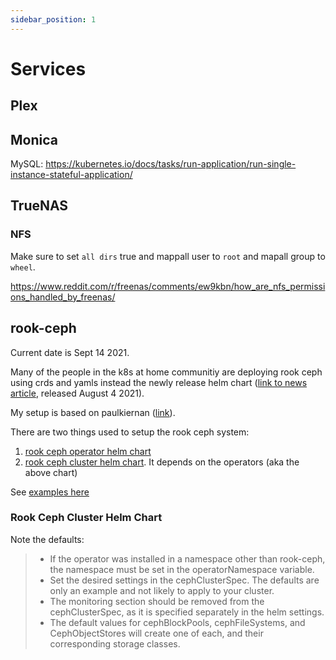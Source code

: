```yaml
---
sidebar_position: 1
---
```


# Services

## Plex

## Monica

MySQL: https://kubernetes.io/docs/tasks/run-application/run-single-instance-stateful-application/

## TrueNAS

### NFS

Make sure to set `all dirs` true and mappall user to `root` and mapall group to `wheel`.

https://www.reddit.com/r/freenas/comments/ew9kbn/how_are_nfs_permissions_handled_by_freenas/

## rook-ceph

Current date is Sept 14 2021.

Many of the people in the k8s at home communitiy are deploying rook ceph using crds and yamls instead the newly release helm chart ([link to news article](https://blog.rook.io/rook-v1-7-storage-enhancements-6ae647aa5d97), released August 4 2021).

My setup is based on paulkiernan ([link](https://github.com/paulkiernan/homelab-cluster/blob/0248950604b08f37506038e79406550b5ecd92fa/cluster/core/rook-ceph/ceph-operator/helm-release.yaml)).

There are two things used to setup the rook ceph system:

1. [rook ceph operator helm chart](https://rook.io/docs/rook/v1.7/helm-operator.html)
2. [rook ceph cluster helm chart](https://rook.io/docs/rook/v1.7/helm-ceph-cluster.html). It depends on the operators (aka the above chart)

See [examples here](https://github.com/search?q=%22chart%3A+rook-ceph-cluster%22&type=code)

### Rook Ceph Cluster Helm Chart

Note the defaults:

> - If the operator was installed in a namespace other than rook-ceph, the namespace must be set in the operatorNamespace variable.
> - Set the desired settings in the cephClusterSpec. The defaults are only an example and not likely to apply to your cluster.
> - The monitoring section should be removed from the cephClusterSpec, as it is specified separately in the helm settings.
> - The default values for cephBlockPools, cephFileSystems, and CephObjectStores will create one of each, and their corresponding storage classes.
